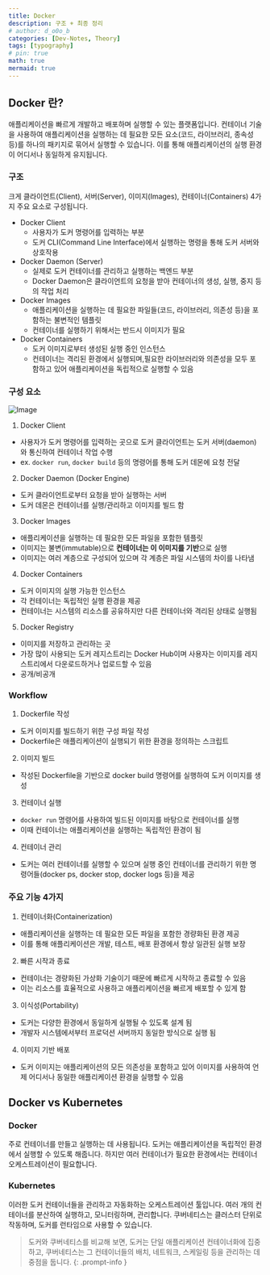 ```yaml
---
title: Docker
description: 구조 + 최종 정리
# author: d_o0o_b
categories: [Dev-Notes, Theory]
tags: [typography]
# pin: true
math: true
mermaid: true
---
```


## Docker 란?

애플리케이션을 빠르게 개발하고 배포하며 실행할 수 있는 플랫폼입니다. 컨테이너 기술을 사용하여 애플리케이션을 실행하는 데 필요한 모든 요소(코드, 라이브러리, 종속성 등)를 하나의 패키지로 묶어서 실행할 수 있습니다. 이를 통해 애플리케이션의 실행 환경이 어디서나 동일하게 유지됩니다.

### 구조

크게 클라이언트(Client), 서버(Server), 이미지(Images), 컨테이너(Containers) 4가지 주요 요소로 구성됩니다.

- Docker Client 
  - 사용자가 도커 명령어를 입력하는 부분
  - 도커 CLI(Command Line Interface)에서 실행하는 명령을 통해 도커 서버와 상호작용
- Docker Daemon (Server) 
  - 실제로 도커 컨테이너를 관리하고 실행하는 백엔드 부분 
  - Docker Daemon은 클라이언트의 요청을 받아 컨테이너의 생성, 실행, 중지 등의 작업 처리
- Docker Images <br/>
  - 애플리케이션을 실행하는 데 필요한 파일들(코드, 라이브러리, 의존성 등)을 포함하는 불변적인 템플릿 
  - 컨테이너를 실행하기 위해서는 반드시 이미지가 필요
- Docker Containers <br/> 
  - 도커 이미지로부터 생성된 실행 중인 인스턴스 
  - 컨테이너는 격리된 환경에서 실행되며,필요한 라이브러리와 의존성을 모두 포함하고 있어 애플리케이션을 독립적으로 실행할 수 있음

### 구성 요소

![Image](https://github.com/user-attachments/assets/2551199c-10db-4c32-b016-7f5e55ff23b1?raw=true)

1. Docker Client
  - 사용자가 도커 명령어를 입력하는 곳으로 도커 클라이언트는 도커 서버(daemon)와 통신하여 컨테이너 작업 수행
  - ex. `docker run`, `docker build` 등의 명령어를 통해 도커 데몬에 요청 전달
2. Docker Daemon (Docker Engine)
  - 도커 클라이언트로부터 요청을 받아 실행하는 서버
  - 도커 데몬은 컨테이너를 실행/관리하고 이미지를 빌드 함
3. Docker Images
  - 애플리케이션을 실행하는 데 필요한 모든 파일을 포함한 템플릿
  - 이미지는 불변(immutable)으로 **컨테이너는 이 이미지를 기반**으로 실행
  - 이미지는 여러 계층으로 구성되어 있으며 각 계층은 파일 시스템의 차이를 나타냄
4. Docker Containers
  - 도커 이미지의 실행 가능한 인스턴스 
  - 각 컨테이너는 독립적인 실행 환경을 제공
  - 컨테이너는 시스템의 리소스를 공유하지만 다른 컨테이너와 격리된 상태로 실행됨
5. Docker Registry
  - 이미지를 저장하고 관리하는 곳
  - 가장 많이 사용되는 도커 레지스트리는 Docker Hub이며 사용자는 이미지를 레지스트리에서 다운로드하거나 업로드할 수 있음
  - 공개/비공개


### Workflow

1. Dockerfile 작성
  - 도커 이미지를 빌드하기 위한 구성 파일 작성 
  - Dockerfile은 애플리케이션이 실행되기 위한 환경을 정의하는 스크립트

2. 이미지 빌드
  - 작성된 Dockerfile을 기반으로 docker build 명령어를 실행하여 도커 이미지를 생성

3. 컨테이너 실행
  - `docker run` 명령어를 사용하여 빌드된 이미지를 바탕으로 컨테이너를 실행
  - 이때 컨테이너는 애플리케이션을 실행하는 독립적인 환경이 됨

4. 컨테이너 관리
  - 도커는 여러 컨테이너를 실행할 수 있으며 실행 중인 컨테이너를 관리하기 위한 명령어들(docker ps, docker stop, docker logs 등)을 제공

### 주요 기능 4가지

1. 컨테이너화(Containerization)
  - 애플리케이션을 실행하는 데 필요한 모든 파일을 포함한 경량화된 환경 제공
  - 이를 통해 애플리케이션은 개발, 테스트, 배포 환경에서 항상 일관된 실행 보장

2. 빠른 시작과 종료
  - 컨테이너는 경량화된 가상화 기술이기 때문에 빠르게 시작하고 종료할 수 있음 
  - 이는 리소스를 효율적으로 사용하고 애플리케이션을 빠르게 배포할 수 있게 함

3. 이식성(Portability)
  - 도커는 다양한 환경에서 동일하게 실행될 수 있도록 설계 됨
  - 개발자 시스템에서부터 프로덕션 서버까지 동일한 방식으로 실행 됨

4. 이미지 기반 배포
  - 도커 이미지는 애플리케이션의 모든 의존성을 포함하고 있어 이미지를 사용하여 언제 어디서나 동일한 애플리케이션 환경을 실행할 수 있음


## Docker vs Kubernetes

### Docker

주로 컨테이너를 만들고 실행하는 데 사용됩니다. 도커는 애플리케이션을 독립적인 환경에서 실행할 수 있도록 해줍니다. 하지만 여러 컨테이너가 필요한 환경에서는 컨테이너 오케스트레이션이 필요합니다.

### Kubernetes

이러한 도커 컨테이너들을 관리하고 자동화하는 오케스트레이션 툴입니다. 여러 개의 컨테이너를 분산하여 실행하고, 모니터링하며, 관리합니다. 쿠버네티스는 클러스터 단위로 작동하며, 도커를 런타임으로 사용할 수 있습니다.


> 도커와 쿠버네티스를 비교해 보면, 도커는 단일 애플리케이션 컨테이너화에 집중하고, 쿠버네티스는 그 컨테이너들의 배치, 네트워크, 스케일링 등을 관리하는 데 중점을 둡니다.
{: .prompt-info }